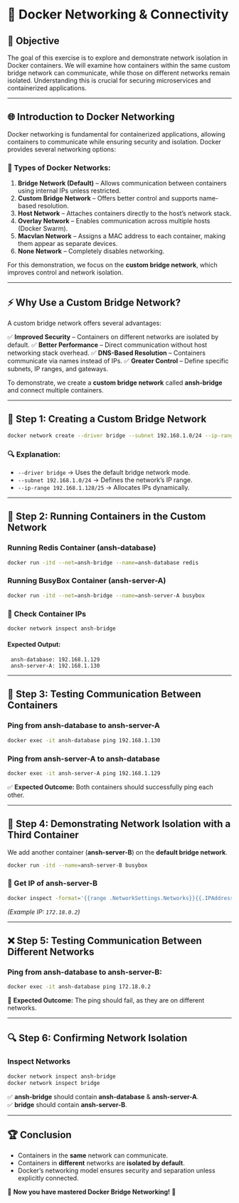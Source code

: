 # 🚀 Docker Networking & Connectivity

## 📌 Objective

The goal of this exercise is to explore and demonstrate network isolation in Docker containers. We will examine how containers within the same custom bridge network can communicate, while those on different networks remain isolated. Understanding this is crucial for securing microservices and containerized applications.

---

## 🌐 Introduction to Docker Networking

Docker networking is fundamental for containerized applications, allowing containers to communicate while ensuring security and isolation. Docker provides several networking options:

### 🔹 Types of Docker Networks:

1. **Bridge Network (Default)** – Allows communication between containers using internal IPs unless restricted.
2. **Custom Bridge Network** – Offers better control and supports name-based resolution.
3. **Host Network** – Attaches containers directly to the host’s network stack.
4. **Overlay Network** – Enables communication across multiple hosts (Docker Swarm).
5. **Macvlan Network** – Assigns a MAC address to each container, making them appear as separate devices.
6. **None Network** – Completely disables networking.

For this demonstration, we focus on the **custom bridge network**, which improves control and network isolation.

---

## ⚡ Why Use a Custom Bridge Network?

A custom bridge network offers several advantages:

✅ **Improved Security** – Containers on different networks are isolated by default.
✅ **Better Performance** – Direct communication without host networking stack overhead.
✅ **DNS-Based Resolution** – Containers communicate via names instead of IPs.
✅ **Greater Control** – Define specific subnets, IP ranges, and gateways.

To demonstrate, we create a **custom bridge network** called **ansh-bridge** and connect multiple containers.

---

## 🔧 Step 1: Creating a Custom Bridge Network

```sh
docker network create --driver bridge --subnet 192.168.1.0/24 --ip-range 192.168.1.128/25 ansh-bridge
```

### 🔍 Explanation:

- `--driver bridge` → Uses the default bridge network mode.
- `--subnet 192.168.1.0/24` → Defines the network’s IP range.
- `--ip-range 192.168.1.128/25` → Allocates IPs dynamically.

---

## 🚀 Step 2: Running Containers in the Custom Network

### Running Redis Container (**ansh-database**)

```sh
docker run -itd --net=ansh-bridge --name=ansh-database redis
```

### Running BusyBox Container (**ansh-server-A**)

```sh
docker run -itd --net=ansh-bridge --name=ansh-server-A busybox
```

### 📌 Check Container IPs

```sh
docker network inspect ansh-bridge
```

#### Expected Output:

```plaintext
 ansh-database: 192.168.1.129
 ansh-server-A: 192.168.1.130
```

---

## 🔄 Step 3: Testing Communication Between Containers

### Ping from **ansh-database** to **ansh-server-A**

```sh
docker exec -it ansh-database ping 192.168.1.130
```

### Ping from **ansh-server-A** to **ansh-database**

```sh
docker exec -it ansh-server-A ping 192.168.1.129
```

✅ **Expected Outcome:** Both containers should successfully ping each other.

---

## 🚧 Step 4: Demonstrating Network Isolation with a Third Container

We add another container (**ansh-server-B**) on the **default bridge network**.

```sh
docker run -itd --name=ansh-server-B busybox
```

### 📌 Get IP of **ansh-server-B**

```sh
docker inspect -format='{{range .NetworkSettings.Networks}}{{.IPAddress}}{{end}}' ansh-server-B
```

*(Example IP: `172.18.0.2`)*

---

## ❌ Step 5: Testing Communication Between Different Networks

### Ping from **ansh-database** to **ansh-server-B**:

```sh
docker exec -it ansh-database ping 172.18.0.2
```

🚨 **Expected Outcome:** The ping should fail, as they are on different networks.

---

## 🔍 Step 6: Confirming Network Isolation

### Inspect Networks

```sh
docker network inspect ansh-bridge
docker network inspect bridge
```

✅ **ansh-bridge** should contain **ansh-database** & **ansh-server-A**.  
✅ **bridge** should contain **ansh-server-B**.

---

## 🏆 Conclusion

- Containers in the **same** network can communicate.
- Containers in **different** networks are **isolated by default**.
- Docker’s networking model ensures security and separation unless explicitly connected.

🚀 **Now you have mastered Docker Bridge Networking!** 🎯

